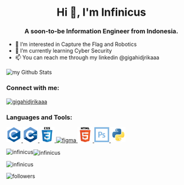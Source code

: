 <h1 align="center">Hi 👋, I'm Infinicus</h1>
<h3 align="center">A soon-to-be Information Engineer from Indonesia.</h3>

- 👀 I’m interested in Capture the Flag and Robotics
- 🌱 I’m currently learning Cyber Security
- 📫 You can reach me through my linkedin @gigahidjrikaaa

<img align="center" src="https://github-readme-stats.vercel.app/api?username=infinicus&include_all_commits=true&count_private=true&show_icons=true&line_height=20&title_color=2B5BBD&icon_color=1124BB&text_color=A1A1A1&bg_color=0,000000,130F40" alt="my Github Stats"/>

<h3 align="left">Connect with me:</h3>
<p align="left">
<a href="https://linkedin.com/in/gigahidjrikaaa" target="blank"><img align="center" src="https://raw.githubusercontent.com/rahuldkjain/github-profile-readme-generator/master/src/images/icons/Social/linked-in-alt.svg" alt="gigahidjrikaaa" height="30" width="40" /></a>
</p>

<h3 align="left">Languages and Tools:</h3>
<p align="left"> <a href="https://www.cprogramming.com/" target="_blank" rel="noreferrer"> <img src="https://raw.githubusercontent.com/devicons/devicon/master/icons/c/c-original.svg" alt="c" width="40" height="40"/> </a> <a href="https://www.w3schools.com/cpp/" target="_blank" rel="noreferrer"> <img src="https://raw.githubusercontent.com/devicons/devicon/master/icons/cplusplus/cplusplus-original.svg" alt="cplusplus" width="40" height="40"/> </a> <a href="https://www.w3schools.com/css/" target="_blank" rel="noreferrer"> <img src="https://raw.githubusercontent.com/devicons/devicon/master/icons/css3/css3-original-wordmark.svg" alt="css3" width="40" height="40"/> </a> <a href="https://www.figma.com/" target="_blank" rel="noreferrer"> <img src="https://www.vectorlogo.zone/logos/figma/figma-icon.svg" alt="figma" width="40" height="40"/> </a> <a href="https://www.w3.org/html/" target="_blank" rel="noreferrer"> <img src="https://raw.githubusercontent.com/devicons/devicon/master/icons/html5/html5-original-wordmark.svg" alt="html5" width="40" height="40"/> </a> <a href="https://www.photoshop.com/en" target="_blank" rel="noreferrer"> <img src="https://raw.githubusercontent.com/devicons/devicon/master/icons/photoshop/photoshop-line.svg" alt="photoshop" width="40" height="40"/> </a> <a href="https://www.python.org" target="_blank" rel="noreferrer"> <img src="https://raw.githubusercontent.com/devicons/devicon/master/icons/python/python-original.svg" alt="python" width="40" height="40"/> </a> </p>

<p><img align="left" src="https://github-readme-stats.vercel.app/api/top-langs?username=infinicus&show_icons=true&locale=en&layout=compact" alt="infinicus" /></p>

<p><img align="center" src="https://github-readme-streak-stats.herokuapp.com/?user=infinicus&" alt="infinicus" /></p>

<p align="left"> <img src="https://komarev.com/ghpvc/?username=infinicus&label=Profile%20views&color=0e75b6&style=flat" alt="infinicus" /> </p>
<img alt="followers" title="Follow me on Github" src="https://img.shields.io/github/followers/infinicus?color=236ad3&style=for-the-badge&logo=github&label=Follow"/>

<!---
Infinicus/Infinicus is a ✨ special ✨ repository because its `README.md` (this file) appears on your GitHub profile.
You can click the Preview link to take a look at your changes.
--->
